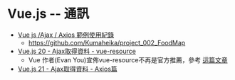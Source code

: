 # Vue.js --  通訊

* [Vue js /Ajax / Axios 範例使用紀錄](https://medium.com/@Kumaheika/vue-js-ajax-%E7%AF%84%E4%BE%8B%E4%BD%BF%E7%94%A8%E7%B4%80%E9%8C%84-8eecdba4b9e3)
  * https://github.com/Kumaheika/project_002_FoodMap
* [Vue.js 20 - Ajax取得資料 - vue-resource](https://ithelp.ithome.com.tw/articles/10188447)
  * Vue 作者(Evan You)宣佈vue-resource不再是官方推薦，參考 [這篇文章](https://medium.com/the-vue-point/retiring-vue-resource-871a82880af4#.lcauz5qit)
* [Vue.js 21 - Ajax取得資料 - Axios篇](https://ithelp.ithome.com.tw/articles/10188510)